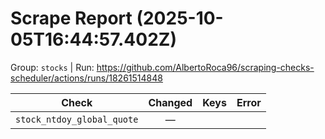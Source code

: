# Scrape Report (2025-10-05T16:44:57.402Z)

Group: `stocks`  |  Run: https://github.com/AlbertoRoca96/scraping-checks-scheduler/actions/runs/18261514848

| Check | Changed | Keys | Error |
|---|:---:|:--|:--|
| `stock_ntdoy_global_quote` | — |  |  |
